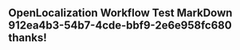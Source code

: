 <properties
ms.topic="hero-topic1"
ms.test1="hero-topic"
ms.test2="test"/>

## OpenLocalization Workflow Test MarkDown 912ea4b3-54b7-4cde-bbf9-2e6e958fc680 thanks!
